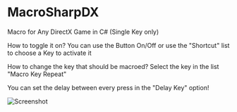 # MacroSharpDX
Macro for Any DirectX Game in C# (Single Key only)

How to toggle it on?
You can use the Button On/Off or use the "Shortcut" list to choose a Key to activate it

How to change the key that should be macroed? 
Select the key in the list "Macro Key Repeat"

You can set the delay between every press in the "Delay Key" option!


![Screenshot](https://private-user-images.githubusercontent.com/113424131/400258608-d3187fdd-0efb-47af-84d7-c9579e0d1f19.jpg?jwt=eyJhbGciOiJIUzI1NiIsInR5cCI6IkpXVCJ9.eyJpc3MiOiJnaXRodWIuY29tIiwiYXVkIjoicmF3LmdpdGh1YnVzZXJjb250ZW50LmNvbSIsImtleSI6ImtleTUiLCJleHAiOjE3MzYxMjA3OTIsIm5iZiI6MTczNjEyMDQ5MiwicGF0aCI6Ii8xMTM0MjQxMzEvNDAwMjU4NjA4LWQzMTg3ZmRkLTBlZmItNDdhZi04NGQ3LWM5NTc5ZTBkMWYxOS5qcGc_WC1BbXotQWxnb3JpdGhtPUFXUzQtSE1BQy1TSEEyNTYmWC1BbXotQ3JlZGVudGlhbD1BS0lBVkNPRFlMU0E1M1BRSzRaQSUyRjIwMjUwMTA1JTJGdXMtZWFzdC0xJTJGczMlMkZhd3M0X3JlcXVlc3QmWC1BbXotRGF0ZT0yMDI1MDEwNVQyMzQxMzJaJlgtQW16LUV4cGlyZXM9MzAwJlgtQW16LVNpZ25hdHVyZT05NDY1NmJiNjFkMzEwNzdmM2Q3ODI3YTRhZWI1NGM5NWQ5NTY2MjcxOGE0Zjk3ZmFkMzk2NWQyYzQyMmYxYThmJlgtQW16LVNpZ25lZEhlYWRlcnM9aG9zdCJ9.8IbuTEvGXURTt4_pyWz6eHtmiZDNVIAFqQEUJebX6oY "Optional title")
